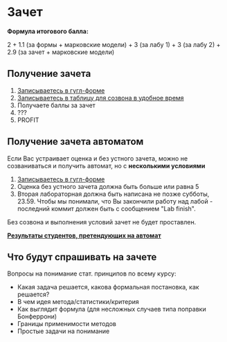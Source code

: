 # Зачет

**Формула итогового балла:**

2 + 1.1 (за формы + марковские модели) + 3 (за лабу 1) + 3 (за лабу 2) + 2.9 (за зачет + марковские модели)

## Получение зачета

1. [Записываетесь в гугл-форме](https://docs.google.com/forms/d/e/1FAIpQLSc_nHIPoJ4nhvt21kCMBsrIO5ml4xKHN3aYgJ_bwHjXWmHRTg/viewform?usp=sf_link)
2. [Записываетесь в таблицу для созвона в удобное время](https://docs.google.com/spreadsheets/d/1pSJcxdv7KSsR8aACjM5eHizhk-P5Qrxvjk1uz8UGAZE/edit?usp=sharing)
3. Получаете баллы за зачет 
4. ???
5. PROFIT

## Получение зачета автоматом

Если Вас устраивает оценка и без устного зачета, можно не созваниваться и получить автомат, но с **несколькими условиями**

1. [Записываетесь в гугл-форме](https://docs.google.com/forms/d/e/1FAIpQLSc_nHIPoJ4nhvt21kCMBsrIO5ml4xKHN3aYgJ_bwHjXWmHRTg/viewform?usp=sf_link)
2. Оценка без устного зачета должна быть больше или равна 5 
3. Вторая лабораторная должна быть написана не позже субботы, 23.59. Чтобы мы понимали, что Вы закончили работу над лабой - последний коммит должен быть с сообщением "Lab finish".

Без созвона и выполнения условий зачет не будет проставлен.

**[Результаты студентов, претендующих на автомат](https://docs.google.com/spreadsheets/d/1dPpbTGQ9w_SG1mbA-bSAPDHu2i_WKJAtbis-H2-bgNg/edit#gid=0)**

## Что будут спрашивать на зачете
Вопросы на понимание стат. принципов по всему курсу:
* Какая задача решается, какова формальная постановка, как решается?
* В чем идея метода/статистики/критерия
* Как выглядит формула (для несложных случаев типа поправки Бонферрони)
* Границы применимости методов
* Простые задачи на понимание


